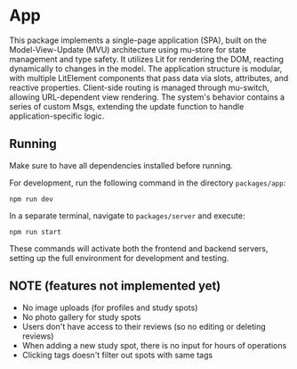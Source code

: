 # App

This package implements a single-page application (SPA), built on the Model-View-Update (MVU) architecture using mu-store for state management and type safety. It utilizes Lit for rendering the DOM, reacting dynamically to changes in the model. The application structure is modular, with multiple LitElement components that pass data via slots, attributes, and reactive properties. Client-side routing is managed through mu-switch, allowing URL-dependent view rendering. The system's behavior contains a series of custom Msgs, extending the update function to handle application-specific logic.

## Running

Make sure to have all dependencies installed before running.

For development, run the following command in the directory `packages/app`:

```shell
npm run dev
```
In a separate terminal, navigate to `packages/server` and execute:

```shell
npm run start
```

These commands will activate both the frontend and backend servers, setting up the full environment for development and testing.

## NOTE (features not implemented yet)
- No image uploads (for profiles and study spots)
- No photo gallery for study spots
- Users don't have access to their reviews (so no editing or deleting reviews)
- When adding a new study spot, there is no input for hours of operations
- Clicking tags doesn't filter out spots with same tags

